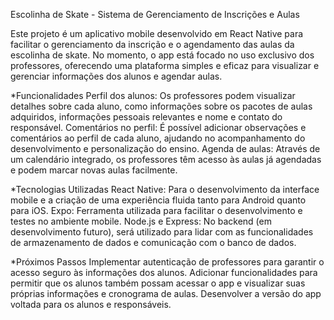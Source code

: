 Escolinha de Skate - Sistema de Gerenciamento de Inscrições e Aulas

Este projeto é um aplicativo mobile desenvolvido em React Native para facilitar o gerenciamento da inscrição e o agendamento das aulas da escolinha de skate. No momento, o app está focado no uso exclusivo dos professores, oferecendo uma plataforma simples e eficaz para visualizar e gerenciar informações dos alunos e agendar aulas.

*Funcionalidades
Perfil dos alunos: Os professores podem visualizar detalhes sobre cada aluno, como informações sobre os pacotes de aulas adquiridos, informações pessoais relevantes e nome e contato do responsável.
Comentários no perfil: É possível adicionar observações e comentários ao perfil de cada aluno, ajudando no acompanhamento do desenvolvimento e personalização do ensino.
Agenda de aulas: Através de um calendário integrado, os professores têm acesso às aulas já agendadas e podem marcar novas aulas facilmente.

*Tecnologias Utilizadas
React Native: Para o desenvolvimento da interface mobile e a criação de uma experiência fluida tanto para Android quanto para iOS.
Expo: Ferramenta utilizada para facilitar o desenvolvimento e testes no ambiente mobile.
Node.js e Express: No backend (em desenvolvimento futuro), será utilizado para lidar com as funcionalidades de armazenamento de dados e comunicação com o banco de dados.

*Próximos Passos
Implementar autenticação de professores para garantir o acesso seguro às informações dos alunos.
Adicionar funcionalidades para permitir que os alunos também possam acessar o app e visualizar suas próprias informações e cronograma de aulas.
Desenvolver a versão do app voltada para os alunos e responsáveis.
